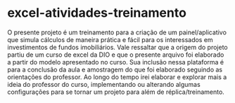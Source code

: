 # excel-atividades-treinamento
O presente projeto é um treinamento para a criação de um painel/aplicativo que simula cálculos de maneira prática e fácil para os interessados em investimentos de fundos imobiliários. 
Vale ressaltar que a origem do projeto partiu de um curso de excel da DIO e que o presente arquivo foi elaborado a partir do modelo apresentado no curso. Sua inclusão nessa plataforma é para a conclusão da aula e amostragem do que foi elaborado seguindo as orientações do professor.
Ao longo do tempo irei elaborar e explorar mais a ideia do professor do curso, implementando ou alterando algumas configurações para se tornar um projeto para além de réplica/treinamento.
